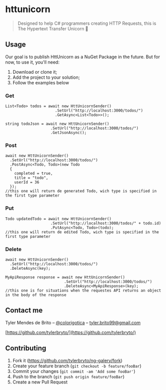# httunicorn
> Designed to help C# programmers creating HTTP Requests, this is The Hypertext Transfer Unicorn :unicorn:

## Usage
Our goal is to publish HttUnicorn as a NuGet Package in the future. But for now, to use it, you'll need:
1. Download or clone it;
2. Add the project to your solution;
3. Follow the examples below
### Get
```
List<Todo> todos = await new HttUnicornSender()
                      .SetUrl("http://localhost:3000/todos/")
                      .GetAsync<List<Todo>>();
                      
string todoJson = await new HttUnicornSender()
                    .SetUrl("http://localhost:3000/todos/")
                    .GetJsonAsync();
```
### Post
```
await new HttUnicornSender()
  .SetUrl("http://localhost:3000/todos/")
  .PostAsync<Todo, Todo>(new Todo
  {
    completed = true,
    title = "todo",
    userId = 36
  });
//this one will return de generated Todo, wich type is specified in the first type parameter
```
### Put
```
Todo updatedTodo = await new HttUnicornSender()
                    .SetUrl("http://localhost:3000/todos/" + todo.id)
                    .PutAsync<Todo, Todo>(todo);
//this one will return de edited Todo, wich type is specified in the first type parameter
```
### Delete
```
await new HttUnicornSender()
  .SetUrl("http://localhost:3000/todos/")
  .DeleteAsync(key);

MyApiResponse response = await new HttUnicornSender()
                          .SetUrl("http://localhost:3000/todos/")
                          .DeleteAsync<MyApiResponse>(key);
//this one is for situations when the requestes API returns an object in the body of the response
```
## Contact me
Tyler Mendes de Brito – [@colorigotica](https://twitter.com/colorigotica) – tyler.brito99@gmail.com

[https://github.com/tylerbryto/](https://github.com/tylerbryto/)

## Contributing

1. Fork it (<https://github.com/tylerbryto/ng-galery/fork>)
2. Create your feature branch (`git checkout -b feature/fooBar`)
3. Commit your changes (`git commit -am 'Add some fooBar'`)
4. Push to the branch (`git push origin feature/fooBar`)
5. Create a new Pull Request
